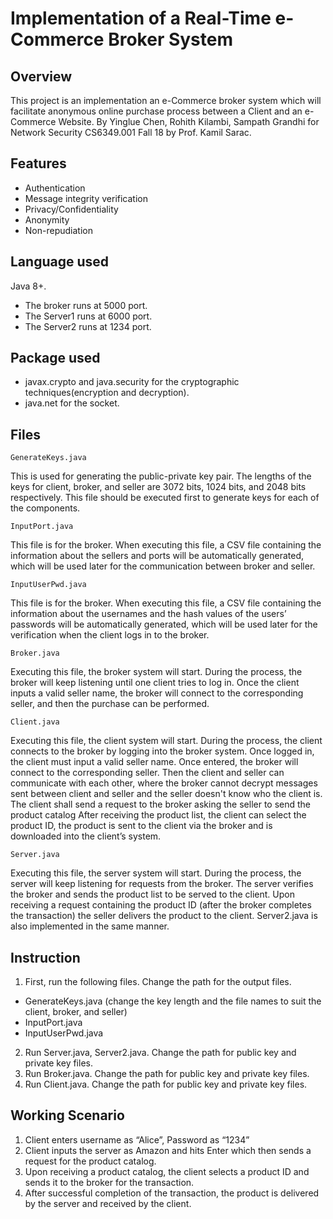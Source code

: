 # Implementation of a Real-Time e-Commerce Broker System


## Overview

This project is an implementation an e-Commerce broker system which will facilitate anonymous online purchase process between a Client and an e-Commerce Website. By Yinglue Chen, Rohith Kilambi, Sampath Grandhi for Network Security CS6349.001 Fall 18 by Prof. Kamil Sarac.


## Features

- Authentication
- Message integrity verification
- Privacy/Confidentiality
- Anonymity
- Non-repudiation


## Language used

Java 8+.
- The broker runs at 5000 port.
- The Server1 runs at 6000 port.
- The Server2 runs at 1234 port.


## Package used
- javax.crypto and java.security for the cryptographic techniques(encryption and decryption).
- java.net for the socket.


## Files

```
GenerateKeys.java
```
This is used for generating the public-private key pair. The lengths of the keys for client, broker, and seller are 3072 bits, 1024 bits, and 2048 bits respectively. This file should be executed first to generate keys for each of the components.

```
InputPort.java
```
This file is for the broker. When executing this file, a CSV file containing the information about the sellers and ports will be automatically generated, which will be used later for the communication between broker and seller.

```
InputUserPwd.java
```
This file is for the broker. When executing this file, a CSV file containing the information about the usernames and the hash values of the users’ passwords will be automatically generated, which will be used later for the verification when the client logs in to the broker.

```
Broker.java
```
Executing this file, the broker system will start. During the process, the broker will keep listening until one client tries to log in. Once the client inputs a valid seller name, the broker will connect to the corresponding seller, and then the purchase can be performed.

```
Client.java
```
Executing this file, the client system will start. During the process, the client connects to the broker by logging into the broker system. Once logged in, the client must input a valid seller name. Once entered, the broker will connect to the corresponding seller. Then the client and seller can communicate with each other, where the broker cannot decrypt messages sent between client and seller and the seller doesn't know who the client is. The client shall send a request to the broker asking the seller to send the product catalog After receiving the product list, the client can select the product ID, the product is sent to the client via the broker and is downloaded into the client’s system.

```
Server.java
```
Executing this file, the server system will start. During the process, the server will keep listening for requests from the broker. The server verifies the broker and sends the product list to be served to the client. Upon receiving a request containing the product ID (after the broker completes the transaction) the seller delivers the product to the client. Server2.java is also implemented in the same manner.


## Instruction

1. First, run the following files. Change the path for the output files.
- GenerateKeys.java (change the key length and the file names to suit the client, broker, and seller)
- InputPort.java
- InputUserPwd.java
2. Run Server.java, Server2.java. Change the path for public key and private key files.
3. Run Broker.java. Change the path for public key and private key files.
4. Run Client.java. Change the path for public key and private key files.


## Working Scenario

1. Client enters username as “Alice”, Password as “1234”
2. Client inputs the server as Amazon and hits Enter which then sends a request for the product catalog.
3. Upon receiving a product catalog, the client selects a product ID and sends it to the broker for the transaction.
4. After successful completion of the transaction, the product is delivered by the server and received by the client.
